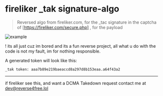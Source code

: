 # fireliker _tak signature-algo
> Reversed algo from fireliker.com, for the _tac signature in the captcha of [https://fireliker.com/secure.php] , for the payload

![example](https://github.com/h9nt/fireliker-_tak-signature-algo/assets/63129066/3cc9df0d-9cc9-4eb6-a78d-9b39bebde883)


! its all just cuz im bored and its a fun reverse project, all what u do with the code is not my fault, im for nothing responsible.

A generated token will look like this: 

```bash
_tak token: aaa7b89e219baeaccd8a297d8b153eaa.a64f43a2
```

<hr>

if fireliker see this, and want a DCMA Takedown request contact me at dev@reverse4free.lol
